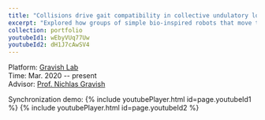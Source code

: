 ```yaml
---
title: "Collisions drive gait compatibility in collective undulatory locomotion"
excerpt: "Explored how groups of simple bio-inspired robots that move through lateral body undulation can locomote in close proximity through either autonomous or non-autonomous actuation. <br/> <img src='https://zhuonan-hao.github.io/Homepage/images/swarm.png'>   <img src='https://zhuonan-hao.github.io/Homepage/images/exp.png'>"
collection: portfolio
youtubeId1: wEbyVUq77Uw
youtubeId2: dH1J7cAwSV4
---
```



<i class='fas fa-university'></i> Platform: [Gravish Lab](http://gravishlab.ucsd.edu/)   <br>
<i class='fas fa-calendar-alt'></i> Time: Mar. 2020 -- present   <br>
<i class='fas fa-address-book'></i> Advisor: [Prof. Nichlas Gravish](https://scholar.google.com/citations?user=AEWTj-4AAAAJ&hl=zh-CN)

Synchronization demo: 
{% include youtubePlayer.html id=page.youtubeId1 %}
{% include youtubePlayer.html id=page.youtubeId2 %}


